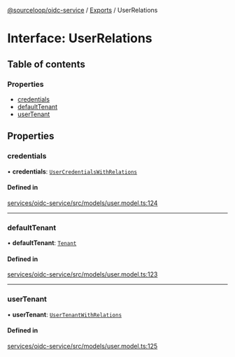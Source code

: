 [@sourceloop/oidc-service](../README.md) / [Exports](../modules.md) / UserRelations

# Interface: UserRelations

## Table of contents

### Properties

- [credentials](UserRelations.md#credentials)
- [defaultTenant](UserRelations.md#defaulttenant)
- [userTenant](UserRelations.md#usertenant)

## Properties

### credentials

• **credentials**: [`UserCredentialsWithRelations`](../modules.md#usercredentialswithrelations)

#### Defined in

[services/oidc-service/src/models/user.model.ts:124](https://github.com/sourcefuse/loopback4-microservice-catalog/blob/77bb890a2/services/oidc-service/src/models/user.model.ts#L124)

___

### defaultTenant

• **defaultTenant**: [`Tenant`](../classes/Tenant.md)

#### Defined in

[services/oidc-service/src/models/user.model.ts:123](https://github.com/sourcefuse/loopback4-microservice-catalog/blob/77bb890a2/services/oidc-service/src/models/user.model.ts#L123)

___

### userTenant

• **userTenant**: [`UserTenantWithRelations`](../modules.md#usertenantwithrelations)

#### Defined in

[services/oidc-service/src/models/user.model.ts:125](https://github.com/sourcefuse/loopback4-microservice-catalog/blob/77bb890a2/services/oidc-service/src/models/user.model.ts#L125)
